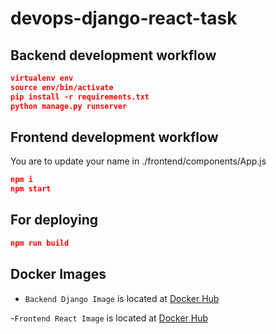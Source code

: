 # devops-django-react-task

## Backend development workflow

```json
virtualenv env
source env/bin/activate
pip install -r requirements.txt
python manage.py runserver
```

## Frontend development workflow

You are to update your name in ./frontend/components/App.js

```json
npm i
npm start
```

## For deploying

```json
npm run build
```

## Docker Images 
- `Backend Django Image` is located at [Docker Hub](https://hub.docker.com/repository/docker/mfon01/backend)

-`Frontend React Image` is located at [Docker Hub](https://hub.docker.com/repository/docker/mfon01/fronty)
